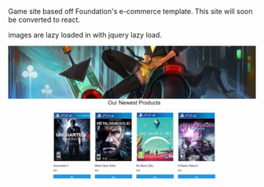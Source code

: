Game site based off Foundation's e-commerce template. This site will soon be converted to react.

images are lazy loaded in with jquery lazy load.

![Alt text](screenshot.png)